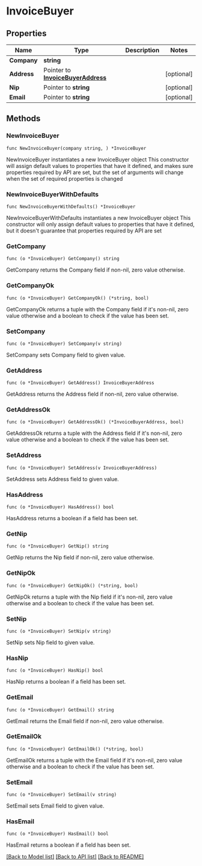 # InvoiceBuyer

## Properties

Name | Type | Description | Notes
------------ | ------------- | ------------- | -------------
**Company** | **string** |  | 
**Address** | Pointer to [**InvoiceBuyerAddress**](invoice_buyer_address.md) |  | [optional] 
**Nip** | Pointer to **string** |  | [optional] 
**Email** | Pointer to **string** |  | [optional] 

## Methods

### NewInvoiceBuyer

`func NewInvoiceBuyer(company string, ) *InvoiceBuyer`

NewInvoiceBuyer instantiates a new InvoiceBuyer object
This constructor will assign default values to properties that have it defined,
and makes sure properties required by API are set, but the set of arguments
will change when the set of required properties is changed

### NewInvoiceBuyerWithDefaults

`func NewInvoiceBuyerWithDefaults() *InvoiceBuyer`

NewInvoiceBuyerWithDefaults instantiates a new InvoiceBuyer object
This constructor will only assign default values to properties that have it defined,
but it doesn't guarantee that properties required by API are set

### GetCompany

`func (o *InvoiceBuyer) GetCompany() string`

GetCompany returns the Company field if non-nil, zero value otherwise.

### GetCompanyOk

`func (o *InvoiceBuyer) GetCompanyOk() (*string, bool)`

GetCompanyOk returns a tuple with the Company field if it's non-nil, zero value otherwise
and a boolean to check if the value has been set.

### SetCompany

`func (o *InvoiceBuyer) SetCompany(v string)`

SetCompany sets Company field to given value.


### GetAddress

`func (o *InvoiceBuyer) GetAddress() InvoiceBuyerAddress`

GetAddress returns the Address field if non-nil, zero value otherwise.

### GetAddressOk

`func (o *InvoiceBuyer) GetAddressOk() (*InvoiceBuyerAddress, bool)`

GetAddressOk returns a tuple with the Address field if it's non-nil, zero value otherwise
and a boolean to check if the value has been set.

### SetAddress

`func (o *InvoiceBuyer) SetAddress(v InvoiceBuyerAddress)`

SetAddress sets Address field to given value.

### HasAddress

`func (o *InvoiceBuyer) HasAddress() bool`

HasAddress returns a boolean if a field has been set.

### GetNip

`func (o *InvoiceBuyer) GetNip() string`

GetNip returns the Nip field if non-nil, zero value otherwise.

### GetNipOk

`func (o *InvoiceBuyer) GetNipOk() (*string, bool)`

GetNipOk returns a tuple with the Nip field if it's non-nil, zero value otherwise
and a boolean to check if the value has been set.

### SetNip

`func (o *InvoiceBuyer) SetNip(v string)`

SetNip sets Nip field to given value.

### HasNip

`func (o *InvoiceBuyer) HasNip() bool`

HasNip returns a boolean if a field has been set.

### GetEmail

`func (o *InvoiceBuyer) GetEmail() string`

GetEmail returns the Email field if non-nil, zero value otherwise.

### GetEmailOk

`func (o *InvoiceBuyer) GetEmailOk() (*string, bool)`

GetEmailOk returns a tuple with the Email field if it's non-nil, zero value otherwise
and a boolean to check if the value has been set.

### SetEmail

`func (o *InvoiceBuyer) SetEmail(v string)`

SetEmail sets Email field to given value.

### HasEmail

`func (o *InvoiceBuyer) HasEmail() bool`

HasEmail returns a boolean if a field has been set.


[[Back to Model list]](../README.md#documentation-for-models) [[Back to API list]](../README.md#documentation-for-api-endpoints) [[Back to README]](../README.md)


